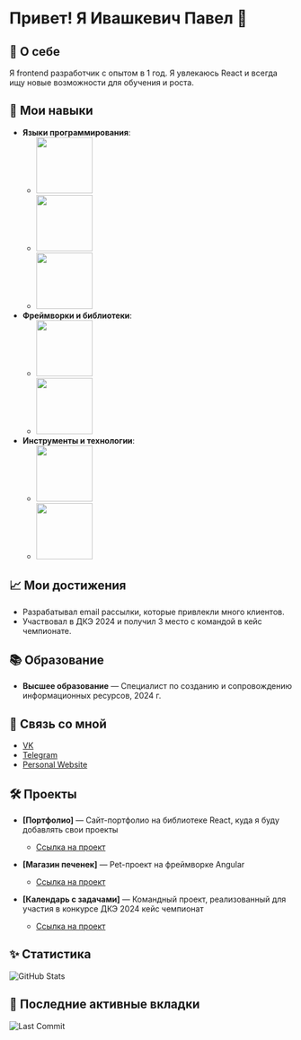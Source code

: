 # Привет! Я Ивашкевич Павел 👋

## 🚀 О себе
Я frontend разработчик с опытом в 1 год. Я увлекаюсь React и всегда ищу новые возможности для обучения и роста.

## 🌟 Мои навыки
- **Языки программирования**:
  -  <img src="https://user-images.githubusercontent.com/74038190/212257454-16e3712e-945a-4ca2-b238-408ad0bf87e6.gif" width="100" height="100">
  -  <img src="https://user-images.githubusercontent.com/74038190/238200426-29fd6286-4e7b-4d6c-818f-c4765d5e39a9.gif" width="100" height="100">
  -  <img src="https://user-images.githubusercontent.com/74038190/238200428-67f477ed-6624-42da-99f0-1a7b1a16eecb.gif" width="100" height="100">
- **Фреймворки и библиотеки**:
  -  <img src="https://user-images.githubusercontent.com/74038190/212257467-871d32b7-e401-42e8-a166-fcfd7baa4c6b.gif" width="100" height="100">
  -  <img src="https://user-images.githubusercontent.com/74038190/212280823-79088828-a258-4a4d-8d6c-96315d5a07af.gif" width="100" height="100">
- **Инструменты и технологии**:
  -  <img src="https://user-images.githubusercontent.com/74038190/212257468-1e9a91f1-b626-4baa-b15d-5c385dfa7ed2.gif" width="100" height="100">
  -  <img src="https://user-images.githubusercontent.com/74038190/212281775-b468df30-4edc-4bf8-a4ee-f52e1aaddc86.gif" width="100" height="100">
## 📈 Мои достижения
- Разрабатывал email рассылки, которые привлекли много клиентов.
- Участвовал в ДКЭ 2024 и получил 3 место с командой в кейс чемпионате.

## 📚 Образование
- **Высшее образование** — Специалист по созданию и сопровождению информационных ресурсов, 2024 г.

## 🔗 Связь со мной
- [VK](https://vk.com/1vashkev1ch)
- [Telegram](https://t.me/pavel_ith)
- [Personal Website](https://github.com/Pavel0Ivashkevich/portfolio-react)

## 🛠️ Проекты
- **[Портфолио]** — Сайт-портфолио на библиотеке React, куда я буду добавлять свои проекты
  - [Ссылка на проект](https://github.com/Pavel0Ivashkevich/portfolio-react)

- **[Магазин печенек]** — Pet-проект на фреймворке Angular 
  - [Ссылка на проект](https://github.com/Pavel0Ivashkevich/cookies)

- **[Календарь с задачами]** — Командный проект, реализованный для участия в конкурсе ДКЭ 2024 кейс чемпионат
  - [Ссылка на проект](https://github.com/Pavel0Ivashkevich/CalendarTodo)

## ✨ Статистика
![GitHub Stats](https://github-readme-stats.vercel.app/api?username=Pavel0Ivashkevich&show_icons=true&hide_title=true&count_private=true&hide=prs&theme=radical)

## 📅 Последние активные вкладки
![Last Commit](https://github-readme-streak-stats.herokuapp.com/?user=Pavel0Ivashkevich&theme=radical)
